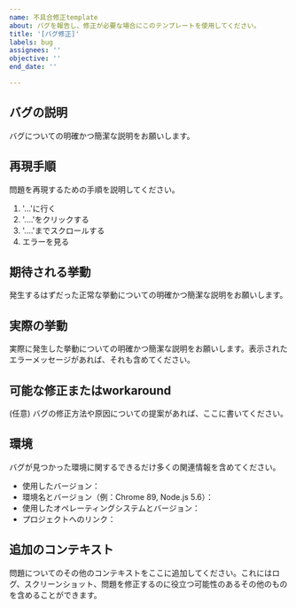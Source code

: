 ```yaml
---
name: 不具合修正template
about: バグを報告し、修正が必要な場合にこのテンプレートを使用してください。
title: '[バグ修正]'
labels: bug
assignees: ''
objective: ''
end_date: ''

---
```


## バグの説明
バグについての明確かつ簡潔な説明をお願いします。

## 再現手順
問題を再現するための手順を説明してください。
1. '...'に行く
2. '....'をクリックする
3. '....'までスクロールする
4. エラーを見る

## 期待される挙動
発生するはずだった正常な挙動についての明確かつ簡潔な説明をお願いします。

## 実際の挙動
実際に発生した挙動についての明確かつ簡潔な説明をお願いします。表示されたエラーメッセージがあれば、それも含めてください。

## 可能な修正またはworkaround
(任意) バグの修正方法や原因についての提案があれば、ここに書いてください。

## 環境
バグが見つかった環境に関するできるだけ多くの関連情報を含めてください。
- 使用したバージョン：
- 環境名とバージョン（例：Chrome 89, Node.js 5.6）：
- 使用したオペレーティングシステムとバージョン：
- プロジェクトへのリンク：

## 追加のコンテキスト
問題についてのその他のコンテキストをここに追加してください。これにはログ、スクリーンショット、問題を修正するのに役立つ可能性のあるその他のものを含めることができます。

